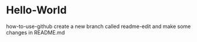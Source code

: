 # Hello-World
how-to-use-github
create a new branch called readme-edit and make some changes in README.md
